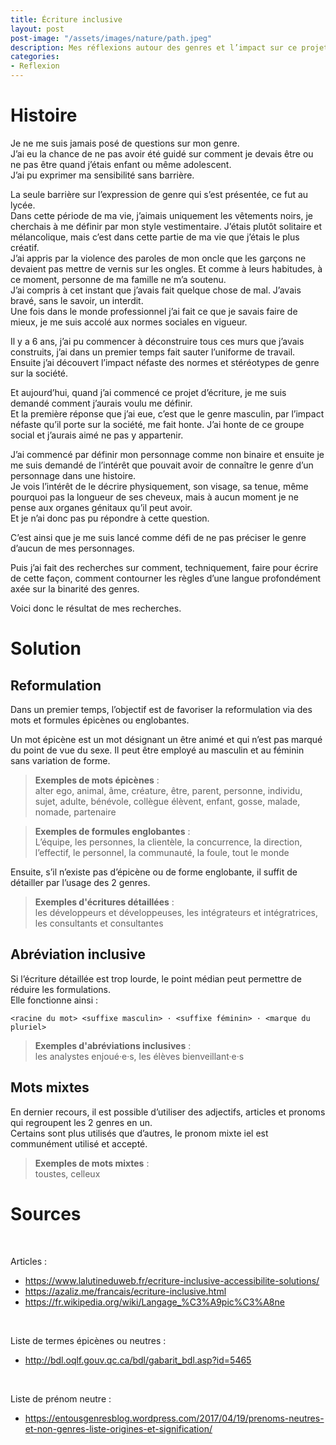 ```yaml
---
title: Écriture inclusive  
layout: post  
post-image: "/assets/images/nature/path.jpeg"  
description: Mes réflexions autour des genres et l’impact sur ce projet.
categories:   
- Reflexion  
---
```


# Histoire

Je ne me suis jamais posé de questions sur mon genre.  
J’ai eu la chance de ne pas avoir été guidé sur comment je devais être ou ne pas être quand j’étais enfant ou même adolescent.  
J’ai pu exprimer ma sensibilité sans barrière.  
  
La seule barrière sur l’expression de genre qui s’est présentée, ce fut au lycée.   
Dans cette période de ma vie, j’aimais uniquement les vêtements noirs, je cherchais à me définir par mon style vestimentaire. J’étais plutôt solitaire et mélancolique, mais c’est dans cette partie de ma vie que j’étais le plus créatif.  
J’ai appris par la violence des paroles de mon oncle que les garçons ne devaient pas mettre de vernis sur les ongles. Et comme à leurs habitudes, à ce moment, personne de ma famille ne m’a soutenu.  
J’ai compris à cet instant que j’avais fait quelque chose de mal. J’avais bravé, sans le savoir, un interdit.  
Une fois dans le monde professionnel j’ai fait ce que je savais faire de mieux, je me suis accolé aux normes sociales en vigueur.  
  
Il y a 6 ans, j’ai pu commencer à déconstruire tous ces murs que j’avais construits, j’ai dans un premier temps fait sauter l’uniforme de travail.   
Ensuite j’ai découvert l’impact néfaste des normes et stéréotypes de genre sur la société.  

Et aujourd’hui, quand j’ai commencé ce projet d’écriture, je me suis demandé comment j’aurais voulu me définir.  
Et la première réponse que j’ai eue, c’est que le genre masculin, par l’impact néfaste qu’il porte sur la société, me fait honte. J’ai honte de ce groupe social et j’aurais aimé ne pas y appartenir.   

J’ai commencé par définir mon personnage comme non binaire et ensuite je me suis demandé de l’intérêt que pouvait avoir de connaître le genre d’un personnage dans une histoire.  
Je vois l’intérêt de le décrire physiquement, son visage, sa tenue, même pourquoi pas la longueur de ses cheveux, mais à aucun moment je ne pense aux organes génitaux qu’il peut avoir.   
Et je n’ai donc pas pu répondre à cette question.   

C’est ainsi que je me suis lancé comme défi de ne pas préciser le genre d’aucun de mes personnages.   

Puis j’ai fait des recherches sur comment, techniquement, faire pour écrire de cette façon, comment contourner les règles d’une langue profondément axée sur la binarité des genres.  

Voici donc le résultat de mes recherches.   


# Solution

## Reformulation
  
Dans un premier temps, l’objectif est de favoriser la reformulation via des mots et formules épicènes ou englobantes.   
   
Un mot épicène est un mot désignant un être animé et qui n’est pas marqué du point de vue du sexe. Il peut être employé au masculin et au féminin sans variation de forme.  
  
> **Exemples de mots épicènes** :  
> alter ego, animal, âme, créature, être, parent, personne, individu, sujet, adulte, bénévole, collègue élèvent, enfant, gosse, malade, nomade, partenaire  
  
> **Exemples de formules englobantes** :  
> L’équipe, les personnes, la clientèle, la concurrence, la direction, l’effectif, le personnel, la communauté, la foule, tout le monde  

Ensuite, s’il n’existe pas d’épicène ou de forme englobante, il suffit de détailler par l’usage des 2 genres.  

> **Exemples d'écritures détaillées** :   
> les développeurs et développeuses, les intégrateurs et intégratrices, les consultants et consultantes  
  
## Abréviation inclusive 
  
Si l’écriture détaillée est trop lourde, le point médian peut permettre de réduire les formulations.   
Elle fonctionne ainsi :   
  
`<racine du mot> <suffixe masculin> · <suffixe féminin> · <marque du pluriel>`  
  
> **Exemples d'abréviations inclusives** :    
> les analystes enjoué·e·s, les élèves bienveillant·e·s
  
## Mots mixtes
  
En dernier recours, il est possible d’utiliser des adjectifs, articles et pronoms qui regroupent les 2 genres en un.   
Certains sont plus utilisés que d’autres, le pronom mixte iel est communément utilisé et accepté.  
  
> **Exemples de mots mixtes** :  
> toustes, celleux  

# Sources

&nbsp;

Articles :  
- <https://www.lalutineduweb.fr/ecriture-inclusive-accessibilite-solutions/> 
- <https://azaliz.me/francais/ecriture-inclusive.html> 
- <https://fr.wikipedia.org/wiki/Langage_%C3%A9pic%C3%A8ne>

&nbsp;
  
Liste de termes épicènes ou neutres :  
- <http://bdl.oqlf.gouv.qc.ca/bdl/gabarit_bdl.asp?id=5465>  
  
&nbsp;
  
Liste de prénom neutre :   
- <https://entousgenresblog.wordpress.com/2017/04/19/prenoms-neutres-et-non-genres-liste-origines-et-signification/>  




